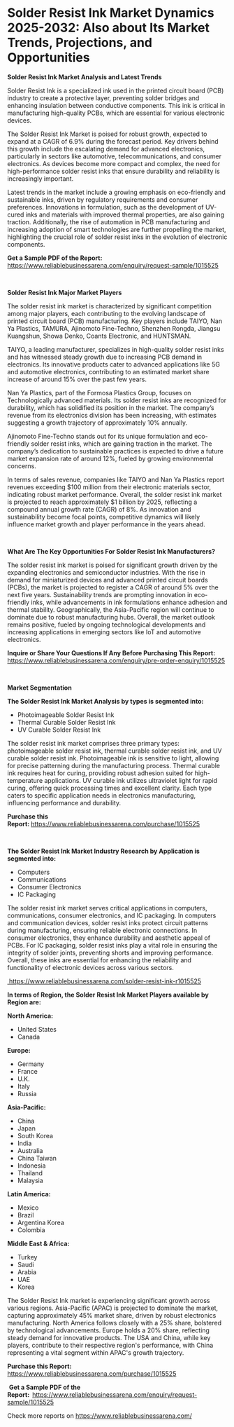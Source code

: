 <p><h1>Solder Resist Ink Market Dynamics 2025-2032: Also about Its Market Trends, Projections, and Opportunities</h1></p><p><strong>Solder Resist Ink Market Analysis and Latest Trends</strong></p>
<p><p>Solder Resist Ink is a specialized ink used in the printed circuit board (PCB) industry to create a protective layer, preventing solder bridges and enhancing insulation between conductive components. This ink is critical in manufacturing high-quality PCBs, which are essential for various electronic devices.</p><p>The Solder Resist Ink Market is poised for robust growth, expected to expand at a CAGR of 6.9% during the forecast period. Key drivers behind this growth include the escalating demand for advanced electronics, particularly in sectors like automotive, telecommunications, and consumer electronics. As devices become more compact and complex, the need for high-performance solder resist inks that ensure durability and reliability is increasingly important.</p><p>Latest trends in the market include a growing emphasis on eco-friendly and sustainable inks, driven by regulatory requirements and consumer preferences. Innovations in formulation, such as the development of UV-cured inks and materials with improved thermal properties, are also gaining traction. Additionally, the rise of automation in PCB manufacturing and increasing adoption of smart technologies are further propelling the market, highlighting the crucial role of solder resist inks in the evolution of electronic components.</p></p>
<p><strong>Get a Sample PDF of the Report:&nbsp;</strong> <a href="https://www.reliablebusinessarena.com/enquiry/request-sample/1015525?utm_campaign=2795&utm_medium=2&utm_source=Github&utm_content=ia&utm_term=28022025&utm_id=solder-resist-ink">https://www.reliablebusinessarena.com/enquiry/request-sample/1015525</a></p>
<p>&nbsp;</p>
<p><strong>Solder Resist Ink Major Market Players</strong></p>
<p><p>The solder resist ink market is characterized by significant competition among major players, each contributing to the evolving landscape of printed circuit board (PCB) manufacturing. Key players include TAIYO, Nan Ya Plastics, TAMURA, Ajinomoto Fine-Techno, Shenzhen Rongda, Jiangsu Kuangshun, Showa Denko, Coants Electronic, and HUNTSMAN.</p><p>TAIYO, a leading manufacturer, specializes in high-quality solder resist inks and has witnessed steady growth due to increasing PCB demand in electronics. Its innovative products cater to advanced applications like 5G and automotive electronics, contributing to an estimated market share increase of around 15% over the past few years.</p><p>Nan Ya Plastics, part of the Formosa Plastics Group, focuses on Technologically advanced materials. Its solder resist inks are recognized for durability, which has solidified its position in the market. The company’s revenue from its electronics division has been increasing, with estimates suggesting a growth trajectory of approximately 10% annually.</p><p>Ajinomoto Fine-Techno stands out for its unique formulation and eco-friendly solder resist inks, which are gaining traction in the market. The company’s dedication to sustainable practices is expected to drive a future market expansion rate of around 12%, fueled by growing environmental concerns.</p><p>In terms of sales revenue, companies like TAIYO and Nan Ya Plastics report revenues exceeding $100 million from their electronic materials sector, indicating robust market performance. Overall, the solder resist ink market is projected to reach approximately $1 billion by 2025, reflecting a compound annual growth rate (CAGR) of 8%. As innovation and sustainability become focal points, competitive dynamics will likely influence market growth and player performance in the years ahead.</p></p>
<p>&nbsp;</p>
<p><strong>What Are The Key Opportunities For Solder Resist Ink Manufacturers?</strong></p>
<p><p>The solder resist ink market is poised for significant growth driven by the expanding electronics and semiconductor industries. With the rise in demand for miniaturized devices and advanced printed circuit boards (PCBs), the market is projected to register a CAGR of around 5% over the next five years. Sustainability trends are prompting innovation in eco-friendly inks, while advancements in ink formulations enhance adhesion and thermal stability. Geographically, the Asia-Pacific region will continue to dominate due to robust manufacturing hubs. Overall, the market outlook remains positive, fueled by ongoing technological developments and increasing applications in emerging sectors like IoT and automotive electronics.</p></p>
<p><strong>Inquire or Share Your Questions If Any Before Purchasing This Report:</strong> <a href="https://www.reliablebusinessarena.com/enquiry/pre-order-enquiry/1015525?utm_campaign=2795&utm_medium=2&utm_source=Github&utm_content=ia&utm_term=28022025&utm_id=solder-resist-ink">https://www.reliablebusinessarena.com/enquiry/pre-order-enquiry/1015525</a></p>
<p>&nbsp;</p>
<p><strong>Market Segmentation</strong></p>
<p><strong>The Solder Resist Ink Market Analysis by types is segmented into:</strong></p>
<p><ul><li>Photoimageable Solder Resist Ink</li><li>Thermal Curable Solder Resist Ink</li><li>UV Curable Solder Resist Ink</li></ul></p>
<p><p>The solder resist ink market comprises three primary types: photoimageable solder resist ink, thermal curable solder resist ink, and UV curable solder resist ink. Photoimageable ink is sensitive to light, allowing for precise patterning during the manufacturing process. Thermal curable ink requires heat for curing, providing robust adhesion suited for high-temperature applications. UV curable ink utilizes ultraviolet light for rapid curing, offering quick processing times and excellent clarity. Each type caters to specific application needs in electronics manufacturing, influencing performance and durability.</p></p>
<p><strong>Purchase this Report:&nbsp;</strong><a href="https://www.reliablebusinessarena.com/purchase/1015525?utm_campaign=2795&utm_medium=2&utm_source=Github&utm_content=ia&utm_term=28022025&utm_id=solder-resist-ink">https://www.reliablebusinessarena.com/purchase/1015525</a></p>
<p>&nbsp;</p>
<p><strong>The Solder Resist Ink Market Industry Research by Application is segmented into:</strong></p>
<p><ul><li>Computers</li><li>Communications</li><li>Consumer Electronics</li><li>IC Packaging</li></ul></p>
<p><p>The solder resist ink market serves critical applications in computers, communications, consumer electronics, and IC packaging. In computers and communication devices, solder resist inks protect circuit patterns during manufacturing, ensuring reliable electronic connections. In consumer electronics, they enhance durability and aesthetic appeal of PCBs. For IC packaging, solder resist inks play a vital role in ensuring the integrity of solder joints, preventing shorts and improving performance. Overall, these inks are essential for enhancing the reliability and functionality of electronic devices across various sectors.</p></p>
<p><a href="https://www.reliablebusinessarena.com/solder-resist-ink-r1015525?utm_campaign=2795&utm_medium=2&utm_source=Github&utm_content=ia&utm_term=28022025&utm_id=solder-resist-ink">&nbsp;https://www.reliablebusinessarena.com/solder-resist-ink-r1015525</a></p>
<p><strong>In terms of Region, the Solder Resist Ink Market Players available by Region are:</strong></p>
<p>
    <p> <strong> North America: </strong>
        <ul>
            <li>United States</li>
            <li>Canada</li>
        </ul>
        </p> 
    <p> <strong> Europe: </strong>
        <ul>
            <li>Germany</li>
            <li>France</li>
            <li>U.K.</li>
            <li>Italy</li>
            <li>Russia</li>
        </ul>
        </p> 
    <p> <strong> Asia-Pacific: </strong>
        <ul>
            <li>China</li>
            <li>Japan</li>
            <li>South Korea</li>
            <li>India</li>
            <li>Australia</li>
            <li>China Taiwan</li>
            <li>Indonesia</li>
            <li>Thailand</li>
            <li>Malaysia</li>
        </ul>
        </p> 
    <p> <strong> Latin America: </strong>
        <ul>
            <li>Mexico</li>
            <li>Brazil</li>
            <li>Argentina Korea</li>
            <li>Colombia</li>
        </ul>
        </p> 
    <p> <strong> Middle East & Africa: </strong>
        <ul>
            <li>Turkey</li>
            <li>Saudi</li>
            <li>Arabia</li>
            <li>UAE</li>
            <li>Korea</li>
        </ul>
    </p>
    </p>
<p><p>The Solder Resist Ink market is experiencing significant growth across various regions. Asia-Pacific (APAC) is projected to dominate the market, capturing approximately 45% market share, driven by robust electronics manufacturing. North America follows closely with a 25% share, bolstered by technological advancements. Europe holds a 20% share, reflecting steady demand for innovative products. The USA and China, while key players, contribute to their respective region's performance, with China representing a vital segment within APAC's growth trajectory.</p></p>
<p><strong>Purchase this Report: </strong><a href="https://www.reliablebusinessarena.com/purchase/1015525?utm_campaign=2795&utm_medium=2&utm_source=Github&utm_content=ia&utm_term=28022025&utm_id=solder-resist-ink">https://www.reliablebusinessarena.com/purchase/1015525</a></p>
<p>&nbsp;<strong>Get a Sample PDF of the Report:&nbsp;&nbsp;</strong><a href="https://www.reliablebusinessarena.com/enquiry/request-sample/1015525?utm_campaign=2795&utm_medium=2&utm_source=Github&utm_content=ia&utm_term=28022025&utm_id=solder-resist-ink">https://www.reliablebusinessarena.com/enquiry/request-sample/1015525</a></p>
<p><strong></strong></p>
<p>Check more reports on <a href="https://www.reliablebusinessarena.com/?utm_campaign=2795&utm_medium=2&utm_source=Github&utm_content=ia&utm_term=28022025&utm_id=solder-resist-ink">https://www.reliablebusinessarena.com/</a></p>